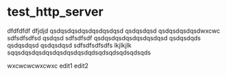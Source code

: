 # test_http_server
dfdfdfdf
dfjdjd
qsdqsdqsdqsdqsdqsdqsd
qsdqsdqsd
qsdqsdqsdqsdwxcwc
sdfsdfsdfsd
qsdqsd
sdfsdfsdf
qsdqsdqsdqsdqsdqsdqsd
qsdqsdqds
qsdqsdqsd
qsdqsdqsd
sdfsdfsdfsdfs
lkjlkjlk
sqqsdqsdqsdqsdqsdqsdqsdqdsqdsqdsqdsqdsqds

wxcwcwcwxcwxc
edit1
edit2
